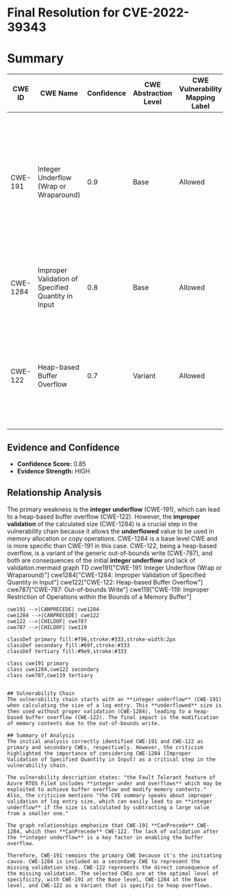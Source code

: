 # Final Resolution for CVE-2022-39343

# Summary
| CWE ID | CWE Name | Confidence | CWE Abstraction Level | CWE Vulnerability Mapping Label | CWE-Vulnerability Mapping Notes |
|---|---|---|---|---|---|
| CWE-191 | Integer Underflow (Wrap or Wraparound) | 0.9 | Base | Allowed | Primary CWE. The vulnerability description mentions **integer under and overflows** which can be exploited to achieve buffer overflow and modify memory contents. |
| CWE-1284 | Improper Validation of Specified Quantity in Input | 0.8 | Base | Allowed | Secondary CWE. The calculated size is not properly validated against the buffer size. |
| CWE-122 | Heap-based Buffer Overflow | 0.7 | Variant | Allowed | Secondary CWE. The **integer underflow** can lead to a heap-based buffer overflow which allows modification of memory contents. |

## Evidence and Confidence

*   **Confidence Score:** 0.85
*   **Evidence Strength:** HIGH

## Relationship Analysis
The primary weakness is the **integer underflow** (CWE-191), which can lead to a heap-based buffer overflow (CWE-122). However, the **improper validation** of the calculated size (CWE-1284) is a crucial step in the vulnerability chain because it allows the **underflowed** value to be used in memory allocation or copy operations. CWE-1284 is a base level CWE and is more specific than CWE-191 in this case. CWE-122, being a heap-based overflow, is a variant of the generic out-of-bounds write (CWE-787), and both are consequences of the initial **integer underflow** and lack of validation.mermaid
graph TD
    cwe191["CWE-191: Integer Underflow (Wrap or Wraparound)"]
    cwe1284["CWE-1284: Improper Validation of Specified Quantity in Input"]
    cwe122["CWE-122: Heap-based Buffer Overflow"]
    cwe787["CWE-787: Out-of-bounds Write"]
    cwe119["CWE-119: Improper Restriction of Operations within the Bounds of a Memory Buffer"]

    cwe191 -->|CANPRECEDE| cwe1284
    cwe1284 -->|CANPRECEDE| cwe122
    cwe122 -->|CHILDOF| cwe787
    cwe787 -->|CHILDOF| cwe119

    classDef primary fill:#f96,stroke:#333,stroke-width:2px
    classDef secondary fill:#69f,stroke:#333
    classDef tertiary fill:#9e9,stroke:#333

    class cwe191 primary
    class cwe1284,cwe122 secondary
    class cwe787,cwe119 tertiary
```

## Vulnerability Chain
The vulnerability chain starts with an **integer underflow** (CWE-191) when calculating the size of a log entry. This **underflowed** size is then used without proper validation (CWE-1284), leading to a heap-based buffer overflow (CWE-122). The final impact is the modification of memory contents due to the out-of-bounds write.

## Summary of Analysis
The initial analysis correctly identified CWE-191 and CWE-122 as primary and secondary CWEs, respectively. However, the criticism highlighted the importance of considering CWE-1284 (Improper Validation of Specified Quantity in Input) as a critical step in the vulnerability chain.

The vulnerability description states: "the Fault Tolerant feature of Azure RTOS FileX includes **integer under and overflows** which may be exploited to achieve buffer overflow and modify memory contents." Also, the criticism mentions "the CVE summary speaks about improper validation of log entry size, which can easily lead to an **integer underflow** if the size is calculated by subtracting a large value from a smaller one."

The graph relationships emphasize that CWE-191 **CanPrecede** CWE-1284, which then **CanPrecede** CWE-122. The lack of validation after the **integer underflow** is a key factor in enabling the buffer overflow.

Therefore, CWE-191 remains the primary CWE because it's the initiating cause. CWE-1284 is included as a secondary CWE to represent the missing validation step. CWE-122 represents the direct consequence of the missing validation. The selected CWEs are at the optimal level of specificity, with CWE-191 at the Base level, CWE-1284 at the Base level, and CWE-122 as a Variant that is specific to heap overflows.

```
```